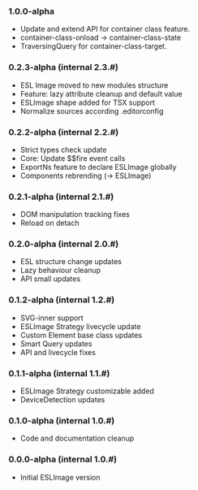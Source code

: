 ### 1.0.0-alpha
* Update and extend API for container class feature. 
* container-class-onload -> container-class-state
* TraversingQuery for container-class-target.

### 0.2.3-alpha (internal 2.3.#)
* ESL Image moved to new modules structure
* Feature: lazy attribute cleanup and default value
* ESLImage shape added for TSX support
* Normalize sources according .editorconfig


### 0.2.2-alpha (internal 2.2.#)
* Strict types check update
* Core: Update $$fire event calls 
* ExportNs feature to declare ESLImage globally
* Components rebrending (-> ESLImage)


### 0.2.1-alpha (internal 2.1.#)
* DOM manipulation tracking fixes
* Reload on detach


### 0.2.0-alpha (internal 2.0.#)
* ESL structure change updates
* Lazy behaviour cleanup
* API small updates


### 0.1.2-alpha (internal 1.2.#)
* SVG-inner support
* ESLImage Strategy livecycle update
* Custom Element base class updates
* Smart Query updates
* API and livecycle fixes

### 0.1.1-alpha (internal 1.1.#)
* ESLImage Strategy customizable added
* DeviceDetection updates

### 0.1.0-alpha (internal 1.0.#)
* Code and documentation cleanup

### 0.0.0-alpha (internal 1.0.#)
* Initial ESLImage version
